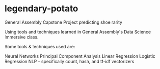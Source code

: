 # legendary-potato
General Assembly Capstone Project predicting shoe rarity

Using tools and techniques learned in General Assembly's Data Science Immersive class.

Some tools & techniques used are:

Neural Networks
Principal Component Analysis
Linear Regression
Logistic Regression
NLP - specifically count, hash, and tf-idf vectorizers
